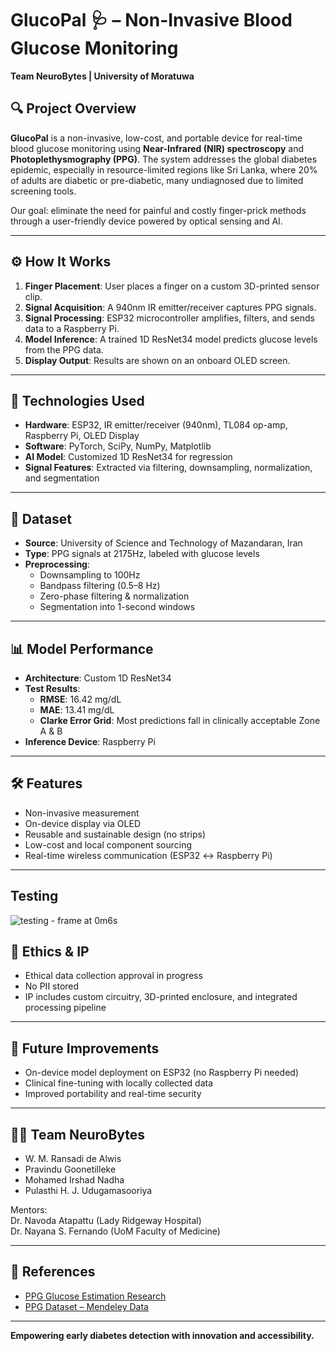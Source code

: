 # GlucoPal 🩺 – Non-Invasive Blood Glucose Monitoring  
**Team NeuroBytes | University of Moratuwa**

## 🔍 Project Overview
**GlucoPal** is a non-invasive, low-cost, and portable device for real-time blood glucose monitoring using **Near-Infrared (NIR) spectroscopy** and **Photoplethysmography (PPG)**. The system addresses the global diabetes epidemic, especially in resource-limited regions like Sri Lanka, where 20% of adults are diabetic or pre-diabetic, many undiagnosed due to limited screening tools.

Our goal: eliminate the need for painful and costly finger-prick methods through a user-friendly device powered by optical sensing and AI.

---

## ⚙️ How It Works

1. **Finger Placement**: User places a finger on a custom 3D-printed sensor clip.
2. **Signal Acquisition**: A 940nm IR emitter/receiver captures PPG signals.
3. **Signal Processing**: ESP32 microcontroller amplifies, filters, and sends data to a Raspberry Pi.
4. **Model Inference**: A trained 1D ResNet34 model predicts glucose levels from the PPG data.
5. **Display Output**: Results are shown on an onboard OLED screen.

---

## 🧪 Technologies Used

- **Hardware**: ESP32, IR emitter/receiver (940nm), TL084 op-amp, Raspberry Pi, OLED Display
- **Software**: PyTorch, SciPy, NumPy, Matplotlib
- **AI Model**: Customized 1D ResNet34 for regression
- **Signal Features**: Extracted via filtering, downsampling, normalization, and segmentation

---

## 🧬 Dataset

- **Source**: University of Science and Technology of Mazandaran, Iran
- **Type**: PPG signals at 2175Hz, labeled with glucose levels
- **Preprocessing**:
  - Downsampling to 100Hz
  - Bandpass filtering (0.5–8 Hz)
  - Zero-phase filtering & normalization
  - Segmentation into 1-second windows

---

## 📊 Model Performance

- **Architecture**: Custom 1D ResNet34
- **Test Results**:
  - **RMSE**: 16.42 mg/dL
  - **MAE**: 13.41 mg/dL
  - **Clarke Error Grid**: Most predictions fall in clinically acceptable Zone A & B
- **Inference Device**: Raspberry Pi

---

## 🛠️ Features

- Non-invasive measurement
- On-device display via OLED
- Reusable and sustainable design (no strips)
- Low-cost and local component sourcing
- Real-time wireless communication (ESP32 ↔ Raspberry Pi)

---

## Testing 

![testing - frame at 0m6s](https://github.com/user-attachments/assets/0e1d9be2-4969-4f47-8db1-878491923e6e)


## 🔐 Ethics & IP

- Ethical data collection approval in progress
- No PII stored
- IP includes custom circuitry, 3D-printed enclosure, and integrated processing pipeline

---

## 🚀 Future Improvements

- On-device model deployment on ESP32 (no Raspberry Pi needed)
- Clinical fine-tuning with locally collected data
- Improved portability and real-time security

---

## 👨‍🔬 Team NeuroBytes

- W. M. Ransadi de Alwis  
- Pravindu Goonetilleke  
- Mohamed Irshad Nadha  
- Pulasthi H. J. Udugamasooriya  

Mentors:  
Dr. Navoda Atapattu (Lady Ridgeway Hospital)  
Dr. Nayana S. Fernando (UoM Faculty of Medicine)

---

## 📘 References

- [PPG Glucose Estimation Research](https://pmc.ncbi.nlm.nih.gov/articles/PMC10331674/)
- [PPG Dataset – Mendeley Data](https://doi.org/10.17632/37pm7jk7jn.3)

---

**Empowering early diabetes detection with innovation and accessibility.**
